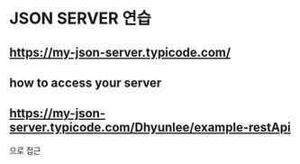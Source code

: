 # JSON SERVER 연습

## https://my-json-server.typicode.com/

## how to access your server
## https://my-json-server.typicode.com/Dhyunlee/example-restApi
으로 접근
